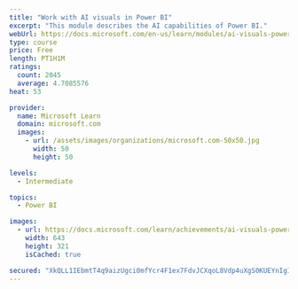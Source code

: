 ```yaml
---
title: "Work with AI visuals in Power BI"
excerpt: "This module describes the AI capabilities of Power BI."
webUrl: https://docs.microsoft.com/en-us/learn/modules/ai-visuals-power-bi/
type: course
price: Free
length: PT1H1M
ratings:
  count: 2045
  average: 4.7085576
heat: 53

provider:
  name: Microsoft Learn
  domain: microsoft.com
  images:
    - url: /assets/images/organizations/microsoft.com-50x50.jpg
      width: 50
      height: 50

levels:
  - Intermediate

topics:
  - Power BI

images:
  - url: https://docs.microsoft.com/learn/achievements/ai-visuals-power-bi-social.png
    width: 643
    height: 321
    isCached: true

secured: "XkQLL1IEbmtT4q9aizUgci0mfYcr4F1ex7FdvJCXqoL8Vdp4uXgS0KUEYnIgId/iyOdqzQzePzRKq2Cawry3H2/XwdoYMWDStN3tVkcpj1exAx5f4TqIfiL9JDvdxozrsek3eZnqf0zDj68zSIqk0Z1XN4AxmxQuPSjPTlJK1AVFR4UX6rp3/aDV+W/OpbWDiL3HuelsJPya0w1WfGLPp7mkexuOb43RXg97xH0Tb+N6jb8Qzj1HWNv+JHioGbuNQF9UYxXNBOzRPll8Ks11vVNxJs56fF8d262kqWBo3UrAoUtfXBP15vWMQ83m5fc/qL9r/QO/i4nklgB3dUCIhS80lIUpfPviMa0TX14NAh0iqJD86PI3pHa2kMZKYp5xrC9h4zTso6R48SRk0ka0cFXYpvWwlztSLdzKeduYquQ=;oie6LhEI93+WvFeC9COK5Q=="
---
```


